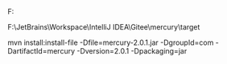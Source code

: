 F:

F:\JetBrains\Workspace\IntelliJ IDEA\Gitee\mercury\target

mvn install:install-file -Dfile=mercury-2.0.1.jar -DgroupId=com -DartifactId=mercury -Dversion=2.0.1 -Dpackaging=jar
















